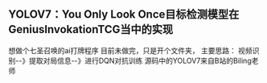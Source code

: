 ## YOLOV7：You Only Look Once目标检测模型在GeniuslnvokationTCG当中的实现
想做个七圣召唤的ai打牌程序
目前未做完，只是开个文件夹，
主要思路：
视频识别--》提取对局信息--》进行DQN对抗训练
源码中的YOLOV7来自B站的Biling老师
